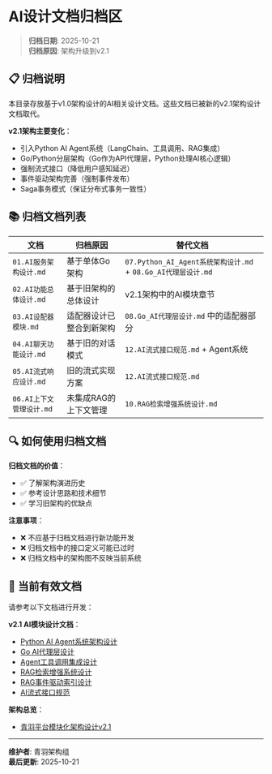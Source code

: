 # AI设计文档归档区

> **归档日期**: 2025-10-21  
> **归档原因**: 架构升级到v2.1

## 📋 归档说明

本目录存放基于v1.0架构设计的AI相关设计文档。这些文档已被新的v2.1架构设计文档取代。

**v2.1架构主要变化**：
- 引入Python AI Agent系统（LangChain、工具调用、RAG集成）
- Go/Python分层架构（Go作为API代理层，Python处理AI核心逻辑）
- 强制流式接口（降低用户感知延迟）
- 事件驱动架构完善（强制事件发布）
- Saga事务模式（保证分布式事务一致性）

## 📚 归档文档列表

| 文档 | 归档原因 | 替代文档 |
|------|---------|---------|
| `01.AI服务架构设计.md` | 基于单体Go架构 | `07.Python_AI_Agent系统架构设计.md` + `08.Go_AI代理层设计.md` |
| `02.AI功能总体设计.md` | 基于旧架构的总体设计 | v2.1架构中的AI模块章节 |
| `03.AI设配器模块.md` | 适配器设计已整合到新架构 | `08.Go_AI代理层设计.md` 中的适配器部分 |
| `04.AI聊天功能设计.md` | 基于旧的对话模式 | `12.AI流式接口规范.md` + Agent系统 |
| `05.AI流式响应设计.md` | 旧的流式实现方案 | `12.AI流式接口规范.md` |
| `06.AI上下文管理设计.md` | 未集成RAG的上下文管理 | `10.RAG检索增强系统设计.md` |

## 🔍 如何使用归档文档

**归档文档的价值**：
- ✅ 了解架构演进历史
- ✅ 参考设计思路和技术细节
- ✅ 学习旧架构的优缺点

**注意事项**：
- ❌ 不应基于归档文档进行新功能开发
- ❌ 归档文档中的接口定义可能已过时
- ❌ 归档文档中的架构图不反映当前系统

## 📖 当前有效文档

请参考以下文档进行开发：

**v2.1 AI模块设计文档**：
- [Python AI Agent系统架构设计](../07.Python_AI_Agent系统架构设计.md)
- [Go AI代理层设计](../08.Go_AI代理层设计.md)
- [Agent工具调用集成设计](../09.Agent工具调用集成设计.md)
- [RAG检索增强系统设计](../10.RAG检索增强系统设计.md)
- [RAG事件驱动索引设计](../11.RAG事件驱动索引设计.md)
- [AI流式接口规范](../12.AI流式接口规范.md)

**架构总览**：
- [青羽平台模块化架构设计v2.1](../../青羽平台模块化架构设计v2.1.md)

---

**维护者**: 青羽架构组  
**最后更新**: 2025-10-21

